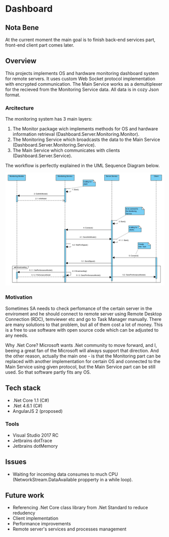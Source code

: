 # Dashboard

## Nota Bene

At the current moment the main goal is to finish back-end services part, front-end client part comes later.

## Overview

This projects implements OS and hardware monitoring dashboard system for remote servers. 
It uses custom Web Socket protocol implementation with encrypted communication. The Main Service works as a demultiplexer for the recieved from the Monitoring Service data. All data is in cozy Json format.

### Arcitecture

The monitoring system has 3 main layers:

1. The Monitor package wich implements methods for OS and hardware information retrieval (Dashboard.Server.Monitoring.Monitor).
2. The Monitoring Service which broadcasts the data to the Main Service (Dashboard.Server.Monitoring.Service).
3. The Main Service which communicates with clients (Dashboard.Server.Service).

The workflow is perfectly explained in the UML Sequence Diagram below.

![Alt text](/img/seq_di.png)

### Motivation

Sometimes SA needs to check perfomance of the certain server in the enviroment and he should connect to remote server using Remote Desktop Connection (RDC), temviewer etc and go to Task Manager manually. There are many solutions to that problem, but all of them cost a lot of money. This is a free to use software with open source code which can be adjusted to any needs.

Why .Net Core? Microsoft wants .Net community to move forward, and I, beeing a great fan of the Microsoft will always support that direction. And the other reason, actually the main one - is that the Monitoring part can be replaced with another implementation for certain OS and connected to the Main Service using given protocol, but the Main Service part can be still used. So that software partly fits any OS.

## Tech stack

* .Net Core 1.1 (C#)
* .Net 4.6.1 (C#)
* AngularJS 2 (proposed)

### Tools

* Visual Studio 2017 RC
* Jetbrains dotTrace
* Jetbrains dotMemory

## Issues

* Waiting for incoming data consumes to much CPU (NetworkStream.DataAvailable propperty in a while loop).

## Future work

* Referencing .Net Core class library from .Net Standard to reduce redudency
* Client implementation
* Performance improvements
* Remote server's services and processes management
